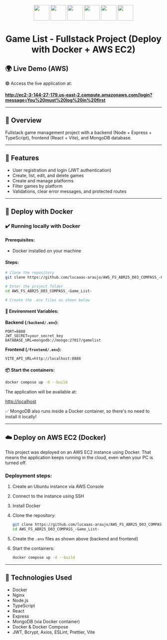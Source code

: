 <p align="center">
  <img src="https://img.icons8.com/fluency/48/node-js.png" width="50"/>
  <img src="https://img.icons8.com/color/48/typescript.png" width="50"/>
  <img src="https://img.icons8.com/?size=100&id=tBBf3P8HL0vR&format=png&color=000000" width="50"/>
  <img src="https://img.icons8.com/color/48/react-native.png" width="50"/>
  <img src="https://img.icons8.com/color/48/docker.png" width="50"/>
  <img src="https://img.icons8.com/color/48/amazon-web-services.png" width="50"/>
</p>

<h1 align="center">Game List - Fullstack Project (Deploy with Docker + AWS EC2)</h1>

## 🌍 Live Demo (AWS)

🟢 Access the live application at:

**http://ec2-3-144-27-179.us-east-2.compute.amazonaws.com/login?message=You%20must%20log%20in%20first**

---

## 📍 Overview

Fullstack game management project with a backend (Node + Express + TypeScript), frontend (React + Vite), and MongoDB database.

---

## 🚀 Features

- User registration and login (JWT authentication)
- Create, list, edit, and delete games
- Create and manage platforms
- Filter games by platform
- Validations, clear error messages, and protected routes

---

## 🐳 Deploy with Docker

### ✔️ Running locally with Docker

#### Prerequisites:
- Docker installed on your machine

#### Steps:

```bash
# Clone the repository
git clone https://github.com/lucaaas-araujo/AWS_FS_ABR25_D03_COMPASS_-Game_List-.git

# Enter the project folder
cd AWS_FS_ABR25_D03_COMPASS_-Game_List-

# Create the .env files as shown below
```

#### 🔐 Environment Variables:

**Backend (`/backend/.env`):**
```
PORT=8888
JWT_SECRET=your_secret_key
DATABASE_URL=mongodb://mongo:27017/gamelist
```

**Frontend (`/frontend/.env`):**
```
VITE_API_URL=http://localhost:8888
```

#### 📦 Start the containers:

```bash
docker compose up -d --build
```

The application will be available at:

 [http://localhost](http://localhost)

✅ MongoDB also runs inside a Docker container, so there's no need to install it locally!

---

## ☁️ Deploy on AWS EC2 (Docker)

This project was deployed on an AWS EC2 instance using Docker. That means the application keeps running in the cloud, even when your PC is turned off.

### Deployment steps:

1. Create an Ubuntu instance via AWS Console
2. Connect to the instance using SSH
3. Install Docker

4. Clone the repository:
   ```bash
   git clone https://github.com/lucaaas-araujo/AWS_FS_ABR25_D03_COMPASS_-Game_List-.git
   cd AWS_FS_ABR25_D03_COMPASS_-Game_List-
   ```

5. Create the `.env` files as shown above (backend and frontend)

6. Start the containers:
   ```bash
   docker compose up -d --build
   ```

---

## 🧪 Technologies Used

- Docker
- Nginx
- Node.js
- TypeScript
- React
- Express
- MongoDB (via Docker container)
- Docker & Docker Compose
- JWT, Bcrypt, Axios, ESLint, Prettier, Vite
